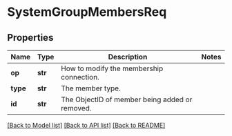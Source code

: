 # SystemGroupMembersReq

## Properties
Name | Type | Description | Notes
------------ | ------------- | ------------- | -------------
**op** | **str** | How to modify the membership connection. | 
**type** | **str** | The member type. | 
**id** | **str** | The ObjectID of member being added or removed. | 

[[Back to Model list]](../README.md#documentation-for-models) [[Back to API list]](../README.md#documentation-for-api-endpoints) [[Back to README]](../README.md)



